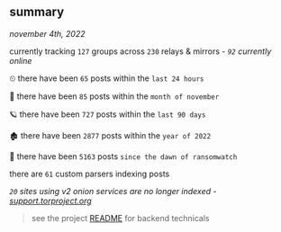 
## summary
_november 4th, 2022_

currently tracking `127` groups across `230` relays & mirrors - _`92` currently online_

⏲ there have been `65` posts within the `last 24 hours`

🦈 there have been `85` posts within the `month of november`

🪐 there have been `727` posts within the `last 90 days`

🏚 there have been `2877` posts within the `year of 2022`

🦕 there have been `5163` posts `since the dawn of ransomwatch`

there are `61` custom parsers indexing posts

_`20` sites using v2 onion services are no longer indexed - [support.torproject.org](https://support.torproject.org/onionservices/v2-deprecation/)_

> see the project [README](https://github.com/joshhighet/ransomwatch#ransomwatch--) for backend technicals
